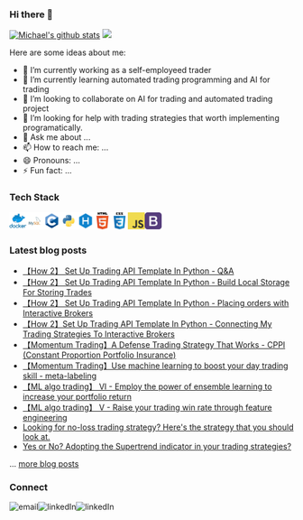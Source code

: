 ### Hi there 👋

[![Michael's github stats](https://github-readme-stats.vercel.app/api?username=mikelhsia&count_private=true&show_icons=true)](https://github.com/anuraghazra/github-readme-stats)
![](https://leetcard.jacoblin.cool/mikelhsia?theme=light)

Here are some ideas about me:

- 🔭 I’m currently working as a self-employeed trader
- 🌱 I’m currently learning automated trading programming and AI for trading
- 👯 I’m looking to collaborate on AI for trading and automated trading project
- 🤔 I’m looking for help with trading strategies that worth implementing programatically.
- 💬 Ask me about ...
- 📫 How to reach me: ...
- 😄 Pronouns: ...
- ⚡ Fun fact: ...


### Tech Stack
<img align="left" alt="docker" width="30px" src="https://raw.githubusercontent.com/github/explore/80688e429a7d4ef2fca1e82350fe8e3517d3494d/topics/docker/docker.png" />
<img align="left" alt="mysql" width="30px" src="https://raw.githubusercontent.com/github/explore/80688e429a7d4ef2fca1e82350fe8e3517d3494d/topics/mysql/mysql.png" />

<img align="left" alt="c" width="30px" src="https://raw.githubusercontent.com/github/explore/80688e429a7d4ef2fca1e82350fe8e3517d3494d/topics/c/c.png" />
<img align="left" alt="python" width="30px" src="https://raw.githubusercontent.com/github/explore/80688e429a7d4ef2fca1e82350fe8e3517d3494d/topics/python/python.png" />

<img align="left" alt="hexo" width="30px" src="https://raw.githubusercontent.com/hexojs/logo/master/hexo-logo-avatar.png" />
<img align="left" alt="html" width="30px" src="https://raw.githubusercontent.com/github/explore/80688e429a7d4ef2fca1e82350fe8e3517d3494d/topics/html/html.png" />
<img align="left" alt="css" width="30px" src="https://raw.githubusercontent.com/github/explore/80688e429a7d4ef2fca1e82350fe8e3517d3494d/topics/css/css.png" />
<img align="left" alt="Javascript" width="30px" src="https://raw.githubusercontent.com/github/explore/80688e429a7d4ef2fca1e82350fe8e3517d3494d/topics/javascript/javascript.png" />
<img align="left" alt="bootstrap" width="30px" src="https://raw.githubusercontent.com/github/explore/80688e429a7d4ef2fca1e82350fe8e3517d3494d/topics/bootstrap/bootstrap.png" />
</div>

<br><br>


### Latest blog posts
<!-- BLOG-POST-LIST:START -->
- [【How 2】 Set Up Trading API Template In Python - Q&amp;A](http://mikelhsia.github.io/2022/12/15/2022-12-17-IBKR-broker-4/)
- [【How 2】 Set Up Trading API Template In Python - Build Local Storage For Storing Trades](http://mikelhsia.github.io/2022/12/14/2022-12-17-IBKR-broker-3/)
- [【How 2】 Set Up Trading API Template In Python - Placing orders with Interactive Brokers](http://mikelhsia.github.io/2022/12/12/2022-12-16-IBKR-broker-2/)
- [【How 2】Set Up Trading API Template In Python - Connecting My Trading Strategies To Interactive Brokers](http://mikelhsia.github.io/2022/12/07/2022-12-10-IBKR-Broker/)
- [【Momentum Trading】A Defense Trading Strategy That Works - CPPI &lpar;Constant Proportion Portfolio Insurance&rpar;](http://mikelhsia.github.io/2022/11/04/2022-11-10-advanced-cppi-strategy/)
- [【Momentum Trading】Use machine learning to boost your day trading skill - meta-labeling](http://mikelhsia.github.io/2022/10/21/2022-10-15-meta-label/)
- [【ML algo trading】 VI - Employ the power of ensemble learning to increase your portfolio return](http://mikelhsia.github.io/2022/08/20/2022-08-20-votingclassifier/)
- [【ML algo trading】 V - Raise your trading win rate through feature engineering](http://mikelhsia.github.io/2022/06/10/2022-06-10-adcanced-optimization/)
- [Looking for no-loss trading strategy? Here&#39;s the strategy that you should look at.](http://mikelhsia.github.io/2022/04/18/2022-04-20-forex-grid-trading-system/)
- [Yes or No? Adopting the Supertrend indicator in your trading strategies?](http://mikelhsia.github.io/2022/03/18/2022-03-22-supertrend-indicator/)
<!-- BLOG-POST-LIST:END -->
... [more blog posts](https://mikelhsia.github.io/)


### Connect
[<img align='left' alt='email' src='https://img.shields.io/badge/gmail-D14836?&style=for-the-badge&logo=gmail&logoColor=white'>](mailto:mikelhsia@hotmail.com)
[<img align='left' alt='linkedIn' src='https://img.shields.io/badge/linkedin-%230077B5.svg?&style=for-the-badge&logo=linkedin&logoColor=white'>](https://www.linkedin.com/in/tsu-yu-hsia-00743021/)
[<img align='left' alt='linkedIn' src='https://img.shields.io/badge/github-%23100000.svg?&style=for-the-badge&logo=github&logoColor=white'>](https://github.com/mikelhsia)


